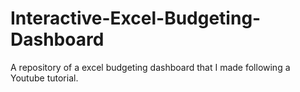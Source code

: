 # Interactive-Excel-Budgeting-Dashboard
A repository of a excel budgeting dashboard that I made following a Youtube tutorial.
